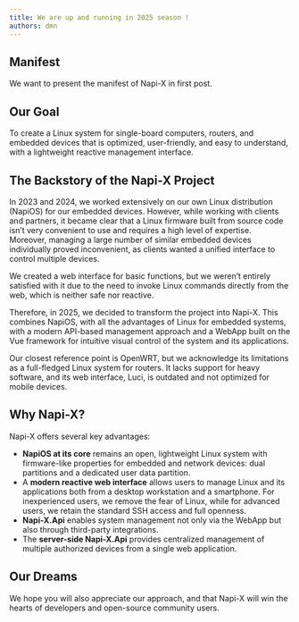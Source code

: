 ```yaml
---
title: We are up and running in 2025 season !
authors: dmn
---
```

## Manifest

We want to present the manifest of Napi-X in first post.

## Our Goal

To create a Linux system for single-board computers, routers, and embedded devices that is optimized, user-friendly, and easy to understand, with a lightweight reactive management interface.

## The Backstory of the Napi-X Project

In 2023 and 2024, we worked extensively on our own Linux distribution (NapiOS) for our embedded devices. However, while working with clients and partners, it became clear that a Linux firmware built from source code isn’t very convenient to use and requires a high level of expertise. Moreover, managing a large number of similar embedded devices individually proved inconvenient, as clients wanted a unified interface to control multiple devices.

We created a web interface for basic functions, but we weren’t entirely satisfied with it due to the need to invoke Linux commands directly from the web, which is neither safe nor reactive.

Therefore, in 2025, we decided to transform the project into Napi-X. This combines NapiOS, with all the advantages of Linux for embedded systems, with a modern API-based management approach and a WebApp built on the Vue framework for intuitive visual control of the system and its applications.

Our closest reference point is OpenWRT, but we acknowledge its limitations as a full-fledged Linux system for routers. It lacks support for heavy software, and its web interface, Luci, is outdated and not optimized for mobile devices.

## Why Napi-X?

Napi-X offers several key advantages:

- **NapiOS at its core** remains an open, lightweight Linux system with firmware-like properties for embedded and network devices: dual partitions and a dedicated user data partition.
- A **modern reactive web interface** allows users to manage Linux and its applications both from a desktop workstation and a smartphone. For inexperienced users, we remove the fear of Linux, while for advanced users, we retain the standard SSH access and full openness.
- **Napi-X.Api** enables system management not only via the WebApp but also through third-party integrations.
- The **server-side Napi-X.Api** provides centralized management of multiple authorized devices from a single web application.

## Our Dreams

We hope you will also appreciate our approach, and that Napi-X will win the hearts of developers and open-source community users.
